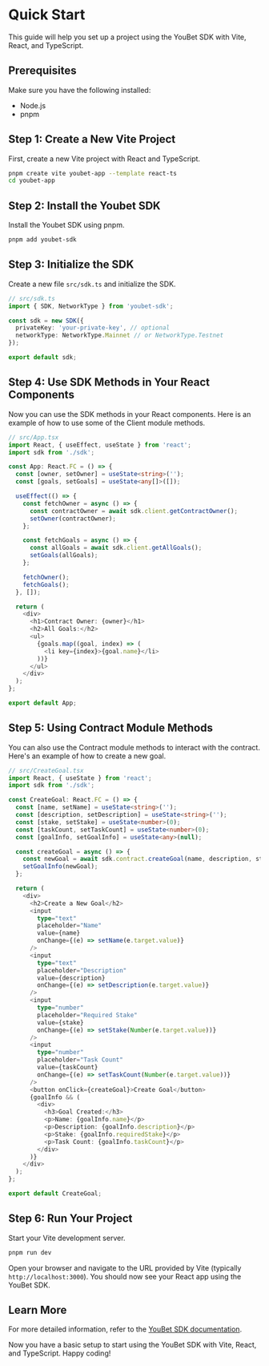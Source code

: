 # Quick Start

This guide will help you set up a project using the YouBet SDK with Vite, React, and TypeScript.

## Prerequisites

Make sure you have the following installed:
- Node.js
- pnpm

## Step 1: Create a New Vite Project

First, create a new Vite project with React and TypeScript.

```bash
pnpm create vite youbet-app --template react-ts
cd youbet-app
```

## Step 2: Install the Youbet SDK

Install the Youbet SDK using pnpm.

```bash
pnpm add youbet-sdk
```

## Step 3: Initialize the SDK

Create a new file `src/sdk.ts` and initialize the SDK.

```typescript
// src/sdk.ts
import { SDK, NetworkType } from 'youbet-sdk';

const sdk = new SDK({
  privateKey: 'your-private-key', // optional
  networkType: NetworkType.Mainnet // or NetworkType.Testnet
});

export default sdk;
```

## Step 4: Use SDK Methods in Your React Components

Now you can use the SDK methods in your React components. Here is an example of how to use some of the Client module methods.

```typescript
// src/App.tsx
import React, { useEffect, useState } from 'react';
import sdk from './sdk';

const App: React.FC = () => {
  const [owner, setOwner] = useState<string>('');
  const [goals, setGoals] = useState<any[]>([]);

  useEffect(() => {
    const fetchOwner = async () => {
      const contractOwner = await sdk.client.getContractOwner();
      setOwner(contractOwner);
    };

    const fetchGoals = async () => {
      const allGoals = await sdk.client.getAllGoals();
      setGoals(allGoals);
    };

    fetchOwner();
    fetchGoals();
  }, []);

  return (
    <div>
      <h1>Contract Owner: {owner}</h1>
      <h2>All Goals:</h2>
      <ul>
        {goals.map((goal, index) => (
          <li key={index}>{goal.name}</li>
        ))}
      </ul>
    </div>
  );
};

export default App;
```

## Step 5: Using Contract Module Methods

You can also use the Contract module methods to interact with the contract. Here's an example of how to create a new goal.

```typescript
// src/CreateGoal.tsx
import React, { useState } from 'react';
import sdk from './sdk';

const CreateGoal: React.FC = () => {
  const [name, setName] = useState<string>('');
  const [description, setDescription] = useState<string>('');
  const [stake, setStake] = useState<number>(0);
  const [taskCount, setTaskCount] = useState<number>(0);
  const [goalInfo, setGoalInfo] = useState<any>(null);

  const createGoal = async () => {
    const newGoal = await sdk.contract.createGoal(name, description, stake, taskCount);
    setGoalInfo(newGoal);
  };

  return (
    <div>
      <h2>Create a New Goal</h2>
      <input
        type="text"
        placeholder="Name"
        value={name}
        onChange={(e) => setName(e.target.value)}
      />
      <input
        type="text"
        placeholder="Description"
        value={description}
        onChange={(e) => setDescription(e.target.value)}
      />
      <input
        type="number"
        placeholder="Required Stake"
        value={stake}
        onChange={(e) => setStake(Number(e.target.value))}
      />
      <input
        type="number"
        placeholder="Task Count"
        value={taskCount}
        onChange={(e) => setTaskCount(Number(e.target.value))}
      />
      <button onClick={createGoal}>Create Goal</button>
      {goalInfo && (
        <div>
          <h3>Goal Created:</h3>
          <p>Name: {goalInfo.name}</p>
          <p>Description: {goalInfo.description}</p>
          <p>Stake: {goalInfo.requiredStake}</p>
          <p>Task Count: {goalInfo.taskCount}</p>
        </div>
      )}
    </div>
  );
};

export default CreateGoal;
```

## Step 6: Run Your Project

Start your Vite development server.

```bash
pnpm run dev
```

Open your browser and navigate to the URL provided by Vite (typically `http://localhost:3000`). You should now see your React app using the YouBet SDK.

## Learn More

For more detailed information, refer to the [YouBet SDK documentation](https://youbetdao.github.io/).

Now you have a basic setup to start using the YouBet SDK with Vite, React, and TypeScript. Happy coding!